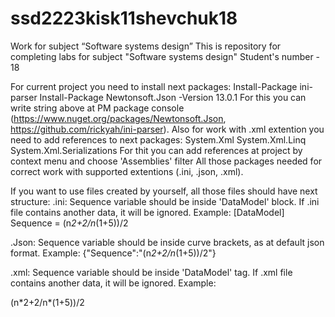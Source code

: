 # ssd2223kisk11shevchuk18
Work for subject “Software systems design”
This is repository for completing labs for subject "Software systems design"
Student's number - 18

For current project you need to install next packages:
Install-Package ini-parser
Install-Package Newtonsoft.Json -Version 13.0.1
For this you can write string above at PM package console (https://www.nuget.org/packages/Newtonsoft.Json, https://github.com/rickyah/ini-parser).
Also for work with .xml extention you need to add references to next packages:
System.Xml
System.Xml.Linq
System.Xml.Serializations
For thit you can add references at project by context menu and choose 'Assemblies' filter
All those packages needed for correct work with supported extentions (.ini, .json, .xml).

If you want to use files created by yourself, all those files should have next structure:
.ini:
Sequence variable should be inside 'DataModel' block. If .ini file contains another data, it will be ignored.
Example:
[DataModel]
Sequence = (n*2+2/n*(1+5))/2

.Json:
Sequence variable should be inside curve brackets, as at default json format.
Example:
{"Sequence":"(n*2+2/n*(1+5))/2"}

.xml:
Sequence variable should be inside 'DataModel' tag. If .xml file contains another data, it will be ignored.
Example:
<?xml version="1.0"?>
<DataModel xmlns:xsi="http://www.w3.org/2001/XMLSchema-instance" xmlns:xsd="http://www.w3.org/2001/XMLSchema">
  <Sequence>(n*2+2/n*(1+5))/2</Sequence>
</DataModel>
